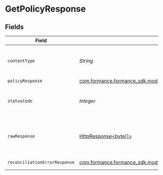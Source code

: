 # GetPolicyResponse


## Fields

| Field                                                                                                                     | Type                                                                                                                      | Required                                                                                                                  | Description                                                                                                               |
| ------------------------------------------------------------------------------------------------------------------------- | ------------------------------------------------------------------------------------------------------------------------- | ------------------------------------------------------------------------------------------------------------------------- | ------------------------------------------------------------------------------------------------------------------------- |
| `contentType`                                                                                                             | *String*                                                                                                                  | :heavy_check_mark:                                                                                                        | HTTP response content type for this operation                                                                             |
| `policyResponse`                                                                                                          | [com.formance.formance_sdk.models.shared.PolicyResponse](../../models/shared/PolicyResponse.md)                           | :heavy_minus_sign:                                                                                                        | OK                                                                                                                        |
| `statusCode`                                                                                                              | *Integer*                                                                                                                 | :heavy_check_mark:                                                                                                        | HTTP response status code for this operation                                                                              |
| `rawResponse`                                                                                                             | [HttpResponse<byte[]>](https://docs.oracle.com/en/java/javase/11/docs/api/java.net.http/java/net/http/HttpResponse.html)  | :heavy_minus_sign:                                                                                                        | Raw HTTP response; suitable for custom response parsing                                                                   |
| `reconciliationErrorResponse`                                                                                             | [com.formance.formance_sdk.models.shared.ReconciliationErrorResponse](../../models/shared/ReconciliationErrorResponse.md) | :heavy_minus_sign:                                                                                                        | Error response                                                                                                            |